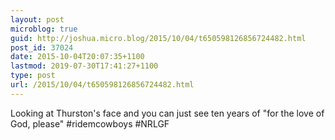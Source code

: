 ```yaml
---
layout: post
microblog: true
guid: http://joshua.micro.blog/2015/10/04/t650598126856724482.html
post_id: 37024
date: 2015-10-04T20:07:35+1100
lastmod: 2019-07-30T17:41:27+1100
type: post
url: /2015/10/04/t650598126856724482.html
---
```

Looking at Thurston's face and you can just see ten years of "for the love of God, please" #ridemcowboys #NRLGF
